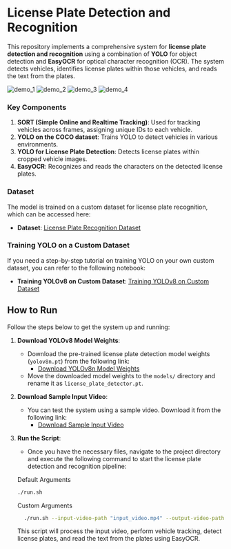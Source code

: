 # License Plate Detection and Recognition

This repository implements a comprehensive system for **license plate detection and recognition** using a combination of **YOLO** for object detection and **EasyOCR** for optical character recognition (OCR). The system detects vehicles, identifies license plates within those vehicles, and reads the text from the plates.

![demo_1](images/demo_1.png)
![demo_2](images/demo_2.png)
![demo_3](images/demo_3.png)
![demo_4](images/demo_4.png)

### Key Components
1. **SORT (Simple Online and Realtime Tracking)**: Used for tracking vehicles across frames, assigning unique IDs to each vehicle.
2. **YOLO on the COCO dataset**: Trains YOLO to detect vehicles in various environments.
3. **YOLO for License Plate Detection**: Detects license plates within cropped vehicle images.
4. **EasyOCR**: Recognizes and reads the characters on the detected license plates.

### Dataset
The model is trained on a custom dataset for license plate recognition, which can be accessed here:

- **Dataset**: [License Plate Recognition Dataset](https://universe.roboflow.com/roboflow-universe-projects/license-plate-recognition-rxg4e)

### Training YOLO on a Custom Dataset
If you need a step-by-step tutorial on training YOLO on your own custom dataset, you can refer to the following notebook:

- **Training YOLOv8 on Custom Dataset**: [Training YOLOv8 on Custom Dataset](https://github.com/roboflow/notebooks/blob/main/notebooks/train-yolov8-object-detection-on-custom-dataset.ipynb)

## How to Run

Follow the steps below to get the system up and running:

1. **Download YOLOv8 Model Weights**:
   - Download the pre-trained license plate detection model weights (`yolov8n.pt`) from the following link:
     - [Download YOLOv8n Model Weights](https://drive.google.com/file/d/1hatwkbehjBYRU7LEmhkXBCbEYjigJ2iq/view?usp=sharing)
   - Move the downloaded model weights to the `models/` directory and rename it as `license_plate_detector.pt`.

2. **Download Sample Input Video**:
   - You can test the system using a sample video. Download it from the following link:
     - [Download Sample Input Video](https://drive.google.com/file/d/1NQPJaMrhWmGUKgX6rM5BCh4HSkEuXTKe/view?usp=sharing)

3. **Run the Script**:
   - Once you have the necessary files, navigate to the project directory and execute the following command to start the license plate detection and recognition pipeline:

   Default Arguments
   
     ```bash  
     ./run.sh
    ```

    Custom Arguments
    ```bash
      ./run.sh --input-video-path "input_video.mp4" --output-video-path "new_output_video.avi"
     ```

   This script will process the input video, perform vehicle tracking, detect license plates, and read the text from the plates using EasyOCR.
